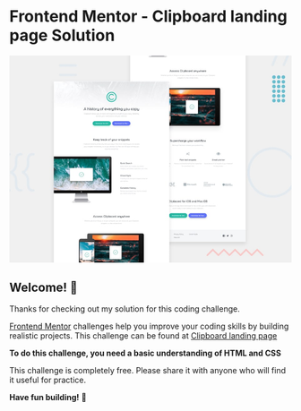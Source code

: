 # Frontend Mentor - Clipboard landing page Solution

![Design preview for the Clipboard landing page coding challenge](./design/desktop-preview.jpg)

## Welcome! 👋

Thanks for checking out my solution for this coding challenge.

[Frontend Mentor](https://www.frontendmentor.io) challenges help you improve your coding skills by building realistic projects.
This challenge can be found at [Clipboard landing page](https://www.frontendmentor.io/challenges/clipboard-landing-page-5cc9bccd6c4c91111378ecb9)

**To do this challenge, you need a basic understanding of HTML and CSS**

This challenge is completely free. Please share it with anyone who will find it useful for practice.

**Have fun building!** 🚀
